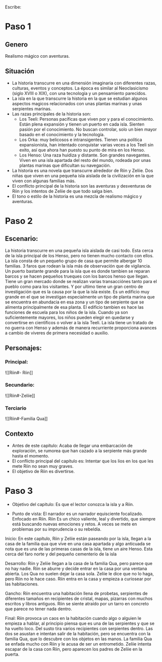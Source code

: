 Escribe:

# Paso 1

## Genero
Realismo mágico con aventuras.

## Situación

- La historia transcurre en una dimensión imaginaria con diferentes razas, culturas, eventos y conceptos. La época es similar al Neoclasicismo (siglo XVIII o XIX), con una tecnología y un pensamiento parecidos.
- La isla en la que transcurre la historia en la que se estudian algunos aspectos magicos relacionados con unas plantas marinas y unas serpientes marinas.
- Las razas principales de la historia son:
    - Los Teeli: Personas pacíficas que viven por y para el conocimiento. Están plena expansión y tienen un puerto en cada isla. Sienten pasión por el conocimiento. No buscan controlar, solo un bien mayor basado en el conocimiento y la tecnología.
    - Los Orka: muy belicosos e intransigentes. Tienen una política expansionista, han intentado conquistar varias veces a los Teeli sin exito, así que ahora han puesto su punto de mira en los Henso.
    - Los Henso: Una raza huidiza y distante. Son grandes navegantes. Viven en una isla apartada del resto del mundo, rodeada por unas plantas marinas que dificultan su navegación.
- La historia es una novela que transcurre alrededor de Riin y Zeliie. Dos niñas que viven en una pequeña isla aislada de la civilización en la que viven con algunas familias más.
- El conflicto principal de la historia son las aventuras y desventuras de Riin y los intentos de Zeliie de que todo salga bien. 
- El tono o estilo de la historia es una mezcla de realismo mágico y aventuras.

# Paso 2

## Escenario:
La historia transcurre en una pequeña isla aislada de casi todo. Esta cerca de la isla principal de los Henso, pero no tienen mucho contacto con ellos. La isla consta de un pequeño grupo de casa que permite albergar 10 familias. 3 faros que rodean la isla más de observación que de vigilancia. Un puerto bastante grande para la isla que es donde tambien se reparan barcos y se hacen pequeños trueques con los barcos henso que llegan. Tiene un gran mercado donde se realizan varias transacciónes tanto para el pueblo como para los visitantes. Y por ultimo tiene un gran centro de investigación que es la causa por la que la isla existe. Es un edificio muy grande en el que se investigan especialmente un tipo de planta marina que se encuentra en abundacia en esa zona y un tipo de serpiente que se alimenta principalmente de esa planta. El edificio tambien es hace las funciones de escuela para los niños de la isla. Cuando ya son suficientemente mayores, los niños pueden elegir en quedarse y convertirse en cientificos o volver a la isla Teeli. La isla tiene un tratado de no guerra con Henso y además de manera recurriente proporciona avances a cambio de viveres de primera necesidad o auxilio.

## Personajes:
### Principal:
![[Riin#- Riin]]
### Secundario:
![[Riin#-Zeliie]]

### Terciario
![[Riin#-Familia Qua]]

## Contexto
-   Antes de este capítulo:  Acaba de llegar una embarcación de exploración, se rumorea que han cazado a la serpiente más grande hasta el momento.
-   El conflicto principal del capítulo es:  Intentar que los lios en los que les mete Riin no sean muy graves.
-   El objetivo de Riin es divertirse.

# Paso 3

- Objetivo del capitulo: Es que el lector conozca la isla y a Riin.

 - Punto de vista: El narrador es un narrador equisciente focalizado. Enfocado en Riin. Riin Es un chico valiente, leal y divertido, que siempre está buscando nuevas emociones y retos. A veces se mete en problemas por su imprudencia o su rebeldía.

Inicio: En este capítulo, Riin y Zeliie están paseando por la isla, llegan a la casa de la familia qua que vive en una casa apartada y algo anticuada se nota que es una de las primeras casas de la isla, tiene un aire Henso. Esta cerca del faro norte y del pequeño cementerio de la isla

Desarrollo: Riin y Zeliie llegan a la casa de la familia Qua, pero parece que no hay nadie. Riin se aburre y decide entrar en la casa por una ventana abierta. Los Qua no suelen dejar la casa sola. Zeliie le dice que no lo haga, pero Riin no le hace caso. Riin entra en la casa y empieza a curiosear por las habitaciones. 

Gancho: Riin encuentra una habitación llena de probetas, serpientes de diferentes tamaños en recipientes de cristal, mapas, pizarras con muchos escritos y libros antiguos. Riin se siente atraído por un tarro en concreto que parece no tener nada dentro. 

Final: Riin provoca un caos en la habitación cuando algo o alguien le empieza a hablar, al principio piensa que es una de las serpientes y que se ha vuelto loco. Del susto tira varios recipientes con serpientes dentro. Las dos se asustan e intentan salir de la habitación, pero se encuentra con la familia Qua, que lo descubre con los objetos en las manos. La familia Qua se enfada mucho con Riin y le acusa de ser  un entrometido. Zeliie intenta escapar de la casa con Riin, pero aparecen los padres de Zeliie en la puerta.
